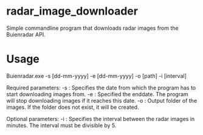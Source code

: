 # radar_image_downloader
Simple commandline program that downloads radar images from the Buienradar API.


# Usage

Buienradar.exe -s [dd-mm-yyyy] -e [dd-mm-yyyy] -o [path] -i [interval]

Required parameters:
-s : Specifies the date from which the program has to start downloading images from.
-e : Specified the enddate. The program will stop downloading images if it reaches this date.
-o : Output folder of the images. If the folder does not exist, it will be created.

Optional parameters:
-i : Specifies the interval between the radar images in minutes. The interval must be divisible by 5.
